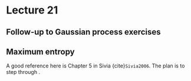 # Lecture 21

## Follow-up to Gaussian process exercises

## Maximum entropy

A good reference here is Chapter 5 in Sivia {cite}`Sivia2006`.
The plan is to step through [](notebooks/Maximum_entropy/Max_Ent.ipynb).